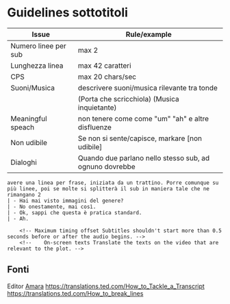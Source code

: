 # Guidelines sottotitoli

Issue | Rule/example
------|---------------
Numero linee per sub | max 2 
Lunghezza linea      | max 42 caratteri
CPS                  | max 20 chars/sec
Suoni/Musica         | descrivere suoni/musica rilevante tra tonde
    | (Porta che scricchiola) (Musica inquietante)
Meaningful speach | non tenere come come "um" "ah" e altre disfluenze
Non udibile | Se non si sente/capisce, markare [non udibile]
Dialoghi | Quando due parlano nello stesso sub, ad ognuno dovrebbe
	avere una linea per frase, iniziata da un trattino. Porre comunque su
	più linee, poi se molte si splitterà il sub in maniera tale che ne 
	rimangano 2
	| - Hai mai visto immagini del genere?
    | - No onestamente, mai così.
    | - Ok, sappi che questa è pratica standard.
    | - Ah.

<!-- Minimum duration | Subtitles should be at least 0.7 seconds. -->
<!-- Maximum duration | Split subtitles longer than 7 seconds. -->

<!-- Make sure you are using the correct punctuation for the whole unit of text. -->
		<!-- Maximum timing offset Subtitles shouldn't start more than 0.5 seconds before or after the audio begins. -->
		<!-- 	On-screen texts Translate the texts on the video that are relevant to the plot. -->

<!-- Lyrics Wrap relevant lyrics in musical notes. -->
<!-- ex ♪ Tell me dear Billy, ♪ -->
<!-- 	Speaker identification Identify off-screen and unclear speakers in parentheses. -->
<!-- 	ex: (Michael) Wait for me! -->
<!-- 		Foreign language Identify relevant speech in foreign language. -->
<!-- 		ex: (Russian): Thank you. -->


## Fonti
Editor [Amara](www.amara.org)
https://translations.ted.com/How_to_Tackle_a_Transcript
https://translations.ted.com/How_to_break_lines
